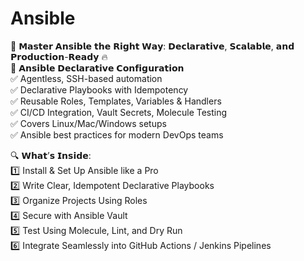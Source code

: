 # Ansible

🚀 𝗠𝗮𝘀𝘁𝗲𝗿 𝗔𝗻𝘀𝗶𝗯𝗹𝗲 𝘁𝗵𝗲 𝗥𝗶𝗴𝗵𝘁 𝗪𝗮𝘆: 𝗗𝗲𝗰𝗹𝗮𝗿𝗮𝘁𝗶𝘃𝗲, 𝗦𝗰𝗮𝗹𝗮𝗯𝗹𝗲, 𝗮𝗻𝗱 𝗣𝗿𝗼𝗱𝘂𝗰𝘁𝗶𝗼𝗻-𝗥𝗲𝗮𝗱𝘆 🔥       
📘 𝗔𝗻𝘀𝗶𝗯𝗹𝗲 𝗗𝗲𝗰𝗹𝗮𝗿𝗮𝘁𝗶𝘃𝗲 𝗖𝗼𝗻𝗳𝗶𝗴𝘂𝗿𝗮𝘁𝗶𝗼𝗻   
✅ Agentless, SSH-based automation   
✅ Declarative Playbooks with Idempotency   
✅ Reusable Roles, Templates, Variables & Handlers   
✅ CI/CD Integration, Vault Secrets, Molecule Testing   
✅ Covers Linux/Mac/Windows setups   
✅ Ansible best practices for modern DevOps teams     

🔍 𝗪𝗵𝗮𝘁’𝘀 𝗜𝗻𝘀𝗶𝗱𝗲:   
1️⃣ Install & Set Up Ansible like a Pro   
2️⃣ Write Clear, Idempotent Declarative Playbooks   
3️⃣ Organize Projects Using Roles   
4️⃣ Secure with Ansible Vault   
5️⃣ Test Using Molecule, Lint, and Dry Run   
6️⃣ Integrate Seamlessly into GitHub Actions / Jenkins Pipelines      
